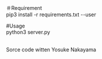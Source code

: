 ＃Requirement<br />
pip3 install -r requirements.txt --user

#Usage<br />
python3 server.py

<br />
Sorce code witten Yosuke Nakayama
